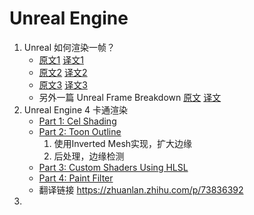 # Unreal Engine

1. Unreal 如何渲染一帧？
   * [原文1](https://interplayoflight.wordpress.com/2017/10/25/how-unreal-renders-a-frame/)  [译文1](https://zhuanlan.zhihu.com/p/33865743)
   * [原文2](https://interplayoflight.wordpress.com/2017/10/25/how-unreal-renders-a-frame-part-2/)   [译文2](https://zhuanlan.zhihu.com/p/33868831)
   * [原文3](https://interplayoflight.wordpress.com/2017/10/25/how-unreal-renders-a-frame-part-3/)   [译文3](https://zhuanlan.zhihu.com/p/118971518)
   * 另外一篇 Unreal Frame Breakdown  [原文](http://viclw17.github.io/2019/06/20/unreal-frame-breakdown-part-1/)  [译文](https://zhuanlan.zhihu.com/p/120185185) 
2. Unreal Engine 4 卡通渲染
   * [Part 1: Cel Shading](https://www.raywenderlich.com/146-unreal-engine-4-cel-shading-tutorial)
   * [Part 2: Toon Outline](https://www.raywenderlich.com/188499/unreal-engine-4-toon-outlines-tutorial)
     1. 使用Inverted Mesh实现，扩大边缘
     2. 后处理，边缘检测
   * [Part 3: Custom Shaders Using HLSL](https://www.raywenderlich.com/190254/unreal-engine-4-custom-shaders-tutorial)
   * [Part 4: Paint Filter](https://www.raywenderlich.com/191720/unreal-engine-4-paint-filter-tutorial)
   * 翻译链接 https://zhuanlan.zhihu.com/p/73836392
3. 

